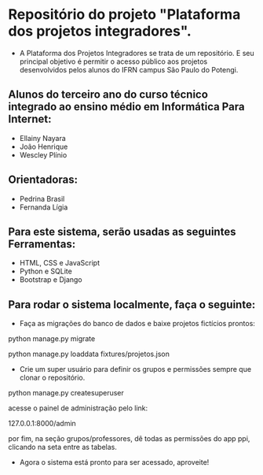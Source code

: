 # Repositório do projeto "Plataforma dos projetos integradores".
- A Plataforma dos Projetos Integradores se trata de um repositório. E seu principal objetivo é permitir o acesso público aos projetos desenvolvidos pelos alunos do IFRN campus São Paulo do Potengi.

## Alunos do terceiro ano do curso técnico integrado ao ensino médio em Informática Para Internet:
- Ellainy Nayara
- João Henrique
- Wescley Plínio

## Orientadoras:
- Pedrina Brasil
- Fernanda Lígia

## Para este sistema, serão usadas as seguintes Ferramentas:
- HTML, CSS e JavaScript
- Python e SQLite
- Bootstrap e Django

## Para rodar o sistema localmente, faça o seguinte:
- Faça as migrações do banco de dados e baixe projetos fictícios prontos:

python manage.py migrate

python manage.py loaddata fixtures/projetos.json

- Crie um super usuário para definir os grupos e permissões sempre que clonar o repositório. 

python manage.py createsuperuser

acesse o painel de administração pelo link:

127.0.0.1:8000/admin

por fim, na seção grupos/professores, dê todas as permissões do app ppi, clicando na seta entre as tabelas.

- Agora o sistema está pronto para ser acessado, aproveite!
